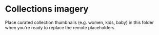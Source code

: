 # Collections imagery

Place curated collection thumbnails (e.g. women, kids, baby) in this folder when you're ready to replace the remote placeholders.
